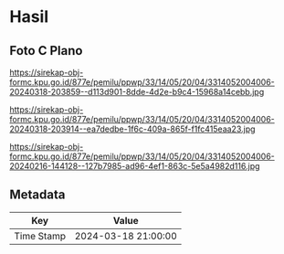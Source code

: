 # Hasil

## Foto C Plano

https://sirekap-obj-formc.kpu.go.id/877e/pemilu/ppwp/33/14/05/20/04/3314052004006-20240318-203859--d113d901-8dde-4d2e-b9c4-15968a14cebb.jpg

https://sirekap-obj-formc.kpu.go.id/877e/pemilu/ppwp/33/14/05/20/04/3314052004006-20240318-203914--ea7dedbe-1f6c-409a-865f-f1fc415eaa23.jpg

https://sirekap-obj-formc.kpu.go.id/877e/pemilu/ppwp/33/14/05/20/04/3314052004006-20240216-144128--127b7985-ad96-4ef1-863c-5e5a4982d116.jpg


## Metadata

| Key        | Value               |
| ---------- | ------------------- |
| Time Stamp | 2024-03-18 21:00:00 |



